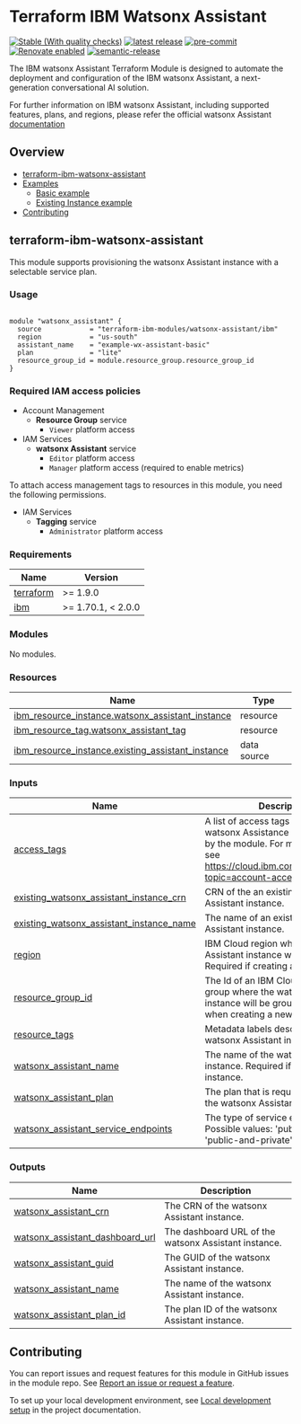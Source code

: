 # Terraform IBM Watsonx Assistant

<!--
Update status and "latest release" badges:
  1. For the status options, see https://terraform-ibm-modules.github.io/documentation/#/badge-status
  2. Update the "latest release" badge to point to the correct module's repo. Replace "terraform-ibm-module-template" in two places.
-->
[![Stable (With quality checks)](https://img.shields.io/badge/Status-Stable%20(With%20quality%20checks)-green)](https://terraform-ibm-modules.github.io/documentation/#/badge-status)
[![latest release](https://img.shields.io/github/v/release/terraform-ibm-modules/terraform-ibm-watsonx-assistant?logo=GitHub&sort=semver)](https://github.com/terraform-ibm-modules/terraform-ibm-watsonx-assistant/releases/latest)
[![pre-commit](https://img.shields.io/badge/pre--commit-enabled-brightgreen?logo=pre-commit&logoColor=white)](https://github.com/pre-commit/pre-commit)
[![Renovate enabled](https://img.shields.io/badge/renovate-enabled-brightgreen.svg)](https://renovatebot.com/)
[![semantic-release](https://img.shields.io/badge/%20%20%F0%9F%93%A6%F0%9F%9A%80-semantic--release-e10079.svg)](https://github.com/semantic-release/semantic-release)

<!--
Add a description of modules in this repo.
Expand on the repo short description in the .github/settings.yml file.

For information, see "Module names and descriptions" at
https://terraform-ibm-modules.github.io/documentation/#/implementation-guidelines?id=module-names-and-descriptions
-->

The IBM watsonx Assistant Terraform Module is designed to automate the deployment and configuration of the IBM watsonx Assistant, a next-generation conversational AI solution.

For further information on IBM watsonx Assistant, including supported features, plans, and regions, please refer the official watsonx Assistant [documentation](https://cloud.ibm.com/docs/watson-assistant?topic=watson-assistant-welcome-new-assistant)

<!-- The following content is automatically populated by the pre-commit hook -->
<!-- BEGIN OVERVIEW HOOK -->
## Overview
* [terraform-ibm-watsonx-assistant](#terraform-ibm-watsonx-assistant)
* [Examples](./examples)
    * [Basic example](./examples/basic)
    * [Existing Instance example](./examples/existing-instance)
* [Contributing](#contributing)
<!-- END OVERVIEW HOOK -->


<!--
If this repo contains any reference architectures, uncomment the heading below and link to them.
(Usually in the `/reference-architectures` directory.)
See "Reference architecture" in the public documentation at
https://terraform-ibm-modules.github.io/documentation/#/implementation-guidelines?id=reference-architecture
-->
<!-- ## Reference architectures -->


<!-- Replace this heading with the name of the root level module (the repo name) -->

## terraform-ibm-watsonx-assistant

This module supports provisioning the watsonx Assistant instance with a selectable service plan.

### Usage

<!--
Add an example of the use of the module in the following code block.

Use real values instead of "var.<var_name>" or other placeholder values
unless real values don't help users know what to change.
-->

```hcl

module "watsonx_assistant" {
  source            = "terraform-ibm-modules/watsonx-assistant/ibm"
  region            = "us-south"
  assistant_name    = "example-wx-assistant-basic"
  plan              = "lite"
  resource_group_id = module.resource_group.resource_group_id
}

```

### Required IAM access policies

- Account Management
    * **Resource Group** service
        - `Viewer` platform access
- IAM Services
    * **watsonx Assistant** service
        - `Editor` platform access
        - `Manager` platform access (required to enable metrics)

To attach access management tags to resources in this module, you need the following permissions.

- IAM Services
    - **Tagging** service
        - `Administrator` platform access


<!-- PERMISSIONS REQUIRED TO RUN MODULE
If this module requires permissions, uncomment the following block and update
the sample permissions, following the format.
Replace the 'Sample IBM Cloud' service and roles with applicable values.
The required information can usually be found in the services official
IBM Cloud documentation.
To view all available service permissions, you can go in the
console at Manage > Access (IAM) > Access groups and click into an existing group
(or create a new one) and in the 'Access' tab click 'Assign access'.
-->

<!--
You need the following permissions to run this module:

- Service
    - **Resource group only**
        - `Viewer` access on the specific resource group
    - **Sample IBM Cloud** service
        - `Editor` platform access
        - `Manager` service access
-->

<!-- NO PERMISSIONS FOR MODULE
If no permissions are required for the module, uncomment the following
statement instead the previous block.
-->

<!-- No permissions are needed to run this module.-->


<!-- The following content is automatically populated by the pre-commit hook -->
<!-- BEGINNING OF PRE-COMMIT-TERRAFORM DOCS HOOK -->
### Requirements

| Name | Version |
|------|---------|
| <a name="requirement_terraform"></a> [terraform](#requirement\_terraform) | >= 1.9.0 |
| <a name="requirement_ibm"></a> [ibm](#requirement\_ibm) | >= 1.70.1, < 2.0.0 |

### Modules

No modules.

### Resources

| Name | Type |
|------|------|
| [ibm_resource_instance.watsonx_assistant_instance](https://registry.terraform.io/providers/IBM-Cloud/ibm/latest/docs/resources/resource_instance) | resource |
| [ibm_resource_tag.watsonx_assistant_tag](https://registry.terraform.io/providers/IBM-Cloud/ibm/latest/docs/resources/resource_tag) | resource |
| [ibm_resource_instance.existing_assistant_instance](https://registry.terraform.io/providers/IBM-Cloud/ibm/latest/docs/data-sources/resource_instance) | data source |

### Inputs

| Name | Description | Type | Default | Required |
|------|-------------|------|---------|:--------:|
| <a name="input_access_tags"></a> [access\_tags](#input\_access\_tags) | A list of access tags to apply to the watsonx Assistance instance created by the module. For more information, see https://cloud.ibm.com/docs/account?topic=account-access-tags-tutorial. | `list(string)` | `[]` | no |
| <a name="input_existing_watsonx_assistant_instance_crn"></a> [existing\_watsonx\_assistant\_instance\_crn](#input\_existing\_watsonx\_assistant\_instance\_crn) | CRN of the an existing watsonx Assistant instance. | `string` | `null` | no |
| <a name="input_existing_watsonx_assistant_instance_name"></a> [existing\_watsonx\_assistant\_instance\_name](#input\_existing\_watsonx\_assistant\_instance\_name) | The name of an existing watsonx Assistant instance. | `string` | `null` | no |
| <a name="input_region"></a> [region](#input\_region) | IBM Cloud region where the watsonx Assistant instance will be created. Required if creating a new instance. | `string` | `null` | no |
| <a name="input_resource_group_id"></a> [resource\_group\_id](#input\_resource\_group\_id) | The Id of an IBM Cloud resource group where the watsonx Assistant instance will be grouped. Required when creating a new instance. | `string` | `null` | no |
| <a name="input_resource_tags"></a> [resource\_tags](#input\_resource\_tags) | Metadata labels describing this watsonx Assistant instance. | `list(string)` | `[]` | no |
| <a name="input_watsonx_assistant_name"></a> [watsonx\_assistant\_name](#input\_watsonx\_assistant\_name) | The name of the watsonx Assistant instance. Required if creating a new instance. | `string` | `null` | no |
| <a name="input_watsonx_assistant_plan"></a> [watsonx\_assistant\_plan](#input\_watsonx\_assistant\_plan) | The plan that is required to provision the watsonx Assistant instance. | `string` | `"trial"` | no |
| <a name="input_watsonx_assistant_service_endpoints"></a> [watsonx\_assistant\_service\_endpoints](#input\_watsonx\_assistant\_service\_endpoints) | The type of service endpoints. Possible values: 'public', 'private', 'public-and-private'. | `string` | `"public"` | no |

### Outputs

| Name | Description |
|------|-------------|
| <a name="output_watsonx_assistant_crn"></a> [watsonx\_assistant\_crn](#output\_watsonx\_assistant\_crn) | The CRN of the watsonx Assistant instance. |
| <a name="output_watsonx_assistant_dashboard_url"></a> [watsonx\_assistant\_dashboard\_url](#output\_watsonx\_assistant\_dashboard\_url) | The dashboard URL of the watsonx Assistant instance. |
| <a name="output_watsonx_assistant_guid"></a> [watsonx\_assistant\_guid](#output\_watsonx\_assistant\_guid) | The GUID of the watsonx Assistant instance. |
| <a name="output_watsonx_assistant_name"></a> [watsonx\_assistant\_name](#output\_watsonx\_assistant\_name) | The name of the watsonx Assistant instance. |
| <a name="output_watsonx_assistant_plan_id"></a> [watsonx\_assistant\_plan\_id](#output\_watsonx\_assistant\_plan\_id) | The plan ID of the watsonx Assistant instance. |
<!-- END OF PRE-COMMIT-TERRAFORM DOCS HOOK -->

<!-- Leave this section as is so that your module has a link to local development environment set-up steps for contributors to follow -->
## Contributing

You can report issues and request features for this module in GitHub issues in the module repo. See [Report an issue or request a feature](https://github.com/terraform-ibm-modules/.github/blob/main/.github/SUPPORT.md).

To set up your local development environment, see [Local development setup](https://terraform-ibm-modules.github.io/documentation/#/local-dev-setup) in the project documentation.
